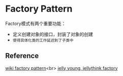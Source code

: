 # Factory Pattern
Factory模式有两个重要功能：
- 定义创建对象的接口，封装了对象的创建
- `使得具体化类的工作延迟到了子类中`


## Reference
[wiki factory pattern](https://en.wikipedia.org/wiki/Factory_(object-oriented_programming))<br>
[jelly young, jellythink factory](http://www.jellythink.com/archives/62)<br>
